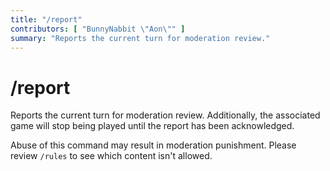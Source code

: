 ```yaml
---
title: "/report"
contributors: [ "BunnyNabbit \"Aon\"" ]
summary: "Reports the current turn for moderation review."
---
```


# /report

Reports the current turn for moderation review. Additionally, the associated game will stop being played until the report has been acknowledged.

Abuse of this command may result in moderation punishment. Please review `/rules` to see which content isn't allowed.
